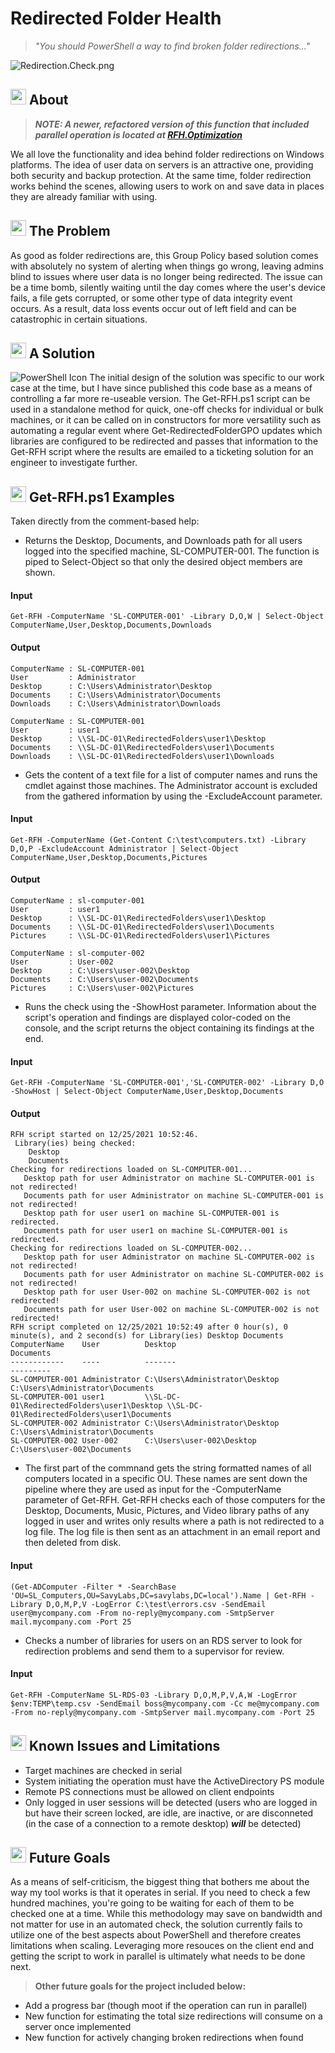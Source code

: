 # Redirected Folder Health

> _"You should PowerShell a way to find broken folder redirections..."_

![Redirection.Check.png](https://raw.githubusercontent.com/drummermanrob20/Misc/main/resources/Redirection.Check.png)

## <img src="https://raw.githubusercontent.com/drummermanrob20/Misc/main/resources/shell.prompt.icon2.png" width="25"/> About
> _**NOTE: A newer, refactored version of this function that included parallel operation is located at
[RFH.Optimization](https://github.com/OpsChasingDev/RFH.Optimization)**_

We all love the functionality and idea behind folder redirections on Windows platforms.  The idea of user data on servers is an attractive one, providing both security and backup protection.  At the same time, folder redirection works behind the scenes, allowing users to work on and save data in places they are already familiar with using.

## <img src="https://raw.githubusercontent.com/drummermanrob20/Misc/main/resources/shell.prompt.icon2.png" width="25"/> The Problem
As good as folder redirections are, this Group Policy based solution comes with absolutely no system of alerting when things go wrong, leaving admins blind to issues where user data is no longer being redirected.  The issue can be a time bomb, silently waiting until the day comes where the user's device fails, a file gets corrupted, or some other type of data integrity event occurs.  As a result, data loss events occur out of left field and can be catastrophic in certain situations.

## <img src="https://raw.githubusercontent.com/drummermanrob20/Misc/main/resources/shell.prompt.icon2.png" width="25"/> A Solution
![PowerShell Icon](https://raw.githubusercontent.com/drummermanrob20/Misc/main/resources/PowerShell_Core_6.0_icon.png)
The initial design of the solution was specific to our work case at the time, but I have since published this code base as a means of controlling a far more re-useable version.  The Get-RFH.ps1 script can be used in a standalone method for quick, one-off checks for individual or bulk machines, or it can be called on in constructors for more versatility such as automating a regular event where Get-RedirectedFolderGPO updates which libraries are configured to be redirected and passes that information to the Get-RFH script where the results are emailed to a ticketing solution for an engineer to investigate further.

## <img src="https://raw.githubusercontent.com/drummermanrob20/Misc/main/resources/shell.prompt.icon2.png" width="25"/> Get-RFH.ps1 Examples
Taken directly from the comment-based help:

- Returns the Desktop, Documents, and Downloads path for all users logged into the specified machine, SL-COMPUTER-001.  The function is piped to Select-Object so that only the desired object members are shown.

#### Input
```
Get-RFH -ComputerName 'SL-COMPUTER-001' -Library D,O,W | Select-Object ComputerName,User,Desktop,Documents,Downloads
```

#### Output
```
ComputerName : SL-COMPUTER-001
User         : Administrator
Desktop      : C:\Users\Administrator\Desktop
Documents    : C:\Users\Administrator\Documents
Downloads    : C:\Users\Administrator\Downloads

ComputerName : SL-COMPUTER-001
User         : user1
Desktop      : \\SL-DC-01\RedirectedFolders\user1\Desktop
Documents    : \\SL-DC-01\RedirectedFolders\user1\Documents
Downloads    : \\SL-DC-01\RedirectedFolders\user1\Downloads
```

- Gets the content of a text file for a list of computer names and runs the cmdlet against those machines.  The Administrator account is excluded from the gathered information by using the -ExcludeAccount parameter.

#### Input
```
Get-RFH -ComputerName (Get-Content C:\test\computers.txt) -Library D,O,P -ExcludeAccount Administrator | Select-Object ComputerName,User,Desktop,Documents,Pictures
```

#### Output
```
ComputerName : sl-computer-001
User         : user1
Desktop      : \\SL-DC-01\RedirectedFolders\user1\Desktop
Documents    : \\SL-DC-01\RedirectedFolders\user1\Documents
Pictures     : \\SL-DC-01\RedirectedFolders\user1\Pictures

ComputerName : sl-computer-002
User         : User-002
Desktop      : C:\Users\user-002\Desktop
Documents    : C:\Users\user-002\Documents
Pictures     : C:\Users\user-002\Pictures
```

- Runs the check using the -ShowHost parameter.  Information about the script's operation and findings are displayed color-coded on the console, and the script returns the object containing its findings at the end.

#### Input
```
Get-RFH -ComputerName 'SL-COMPUTER-001','SL-COMPUTER-002' -Library D,O -ShowHost | Select-Object ComputerName,User,Desktop,Documents
```

#### Output
```
RFH script started on 12/25/2021 10:52:46.
 Library(ies) being checked:
    Desktop
    Documents
Checking for redirections loaded on SL-COMPUTER-001...
   Desktop path for user Administrator on machine SL-COMPUTER-001 is not redirected!
   Documents path for user Administrator on machine SL-COMPUTER-001 is not redirected!
   Desktop path for user user1 on machine SL-COMPUTER-001 is redirected.
   Documents path for user user1 on machine SL-COMPUTER-001 is redirected.
Checking for redirections loaded on SL-COMPUTER-002...
   Desktop path for user Administrator on machine SL-COMPUTER-002 is not redirected!
   Documents path for user Administrator on machine SL-COMPUTER-002 is not redirected!
   Desktop path for user User-002 on machine SL-COMPUTER-002 is not redirected!
   Documents path for user User-002 on machine SL-COMPUTER-002 is not redirected!
RFH script completed on 12/25/2021 10:52:49 after 0 hour(s), 0 minute(s), and 2 second(s) for Library(ies) Desktop Documents
ComputerName    User          Desktop                                    Documents
------------    ----          -------                                    ---------
SL-COMPUTER-001 Administrator C:\Users\Administrator\Desktop             C:\Users\Administrator\Documents
SL-COMPUTER-001 user1         \\SL-DC-01\RedirectedFolders\user1\Desktop \\SL-DC-01\RedirectedFolders\user1\Documents
SL-COMPUTER-002 Administrator C:\Users\Administrator\Desktop             C:\Users\Administrator\Documents
SL-COMPUTER-002 User-002      C:\Users\user-002\Desktop                  C:\Users\user-002\Documents
```

-  The first part of the commnand gets the string formatted names of all computers located in a specific OU.  These names are sent down the pipeline where they are used as input for the -ComputerName parameter of Get-RFH.  Get-RFH checks each of those computers for the Desktop, Documents, Music, Pictures, and Video library paths of any logged in user and writes only results where a path is not redirected to a log file.  The log file is then sent as an attachment in an email report and then deleted from disk.

#### Input
```
(Get-ADComputer -Filter * -SearchBase 'OU=SL_Computers,OU=SavyLabs,DC=savylabs,DC=local').Name | Get-RFH -Library D,O,M,P,V -LogError C:\test\errors.csv -SendEmail user@mycompany.com -From no-reply@mycompany.com -SmtpServer mail.mycompany.com -Port 25
```

- Checks a number of libraries for users on an RDS server to look for redirection problems and send them to a supervisor for review.

#### Input
```
Get-RFH -ComputerName SL-RDS-03 -Library D,O,M,P,V,A,W -LogError $env:TEMP\temp.csv -SendEmail boss@mycompany.com -Cc me@mycompany.com -From no-reply@mycompany.com -SmtpServer mail.mycompany.com -Port 25
```

## <img src="https://raw.githubusercontent.com/drummermanrob20/Misc/main/resources/shell.prompt.icon2.png" width="25"/> Known Issues and Limitations
- Target machines are checked in serial
- System initiating the operation must have the ActiveDirectory PS module
- Remote PS connections must be allowed on client endpoints
- Only logged in user sessions will be detected (users who are logged in but have their screen locked, are idle, are inactive, or are disconneted (in the case of a connection to a remote desktop) **_will_** be detected)

## <img src="https://raw.githubusercontent.com/drummermanrob20/Misc/main/resources/shell.prompt.icon2.png" width="25"/> Future Goals
As a means of self-criticism, the biggest thing that bothers me about the way my tool works is that it operates in serial.  If you need to check a few hundred machines, you're going to be waiting for each of them to be checked one at a time.  While this methodology may save on bandwidth and not matter for use in an automated check, the solution currently fails to utilize one of the best aspects about PowerShell and therefore creates limitations when scaling.  Leveraging more resouces on the client end and getting the script to work in parallel is ultimately what needs to be done next.

> **Other future goals for the project included below:**
- Add a progress bar (though moot if the operation can run in parallel)
- New function for estimating the total size redirections will consume on a server once implemented
- New function for actively changing broken redirections when found